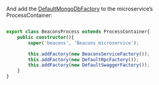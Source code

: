 
And add the [DefaultMongoDbFactory](../../../toolkit_api/node/mongodb/build/default_mongodb_factory/) to the microservice’s ProcessContainer:

```typescript

export class BeaconsProcess extends ProcessContainer{
    public constructor(){
        super('beacons', 'Beacons microservice');

        this.addFactory(new BeaconsServiceFactory());
        this.addFactory(new DefaultRpcFactory());
        this.addFactory(new DefaultSwaggerFactory());
    }
}



```


